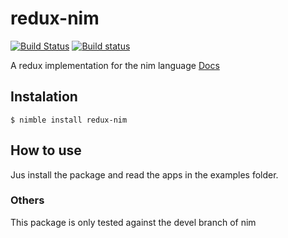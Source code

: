 # redux-nim

[![Build Status](https://travis-ci.org/M4RC3L05/redux-nim.svg?branch=master)](https://travis-ci.org/M4RC3L05/redux-nim) [![Build status](https://ci.appveyor.com/api/projects/status/5qudia7wfxxj4p5s/branch/master?svg=true)](https://ci.appveyor.com/project/M4RC3L05/redux-nim/branch/master)

A redux implementation for the nim language
[Docs](https://m4rc3l05.github.io/redux-nim/)

## Instalation

```
$ nimble install redux-nim
```

## How to use

Jus install the package and read the apps in the examples folder.

### Others

This package is only tested against the devel branch of nim
